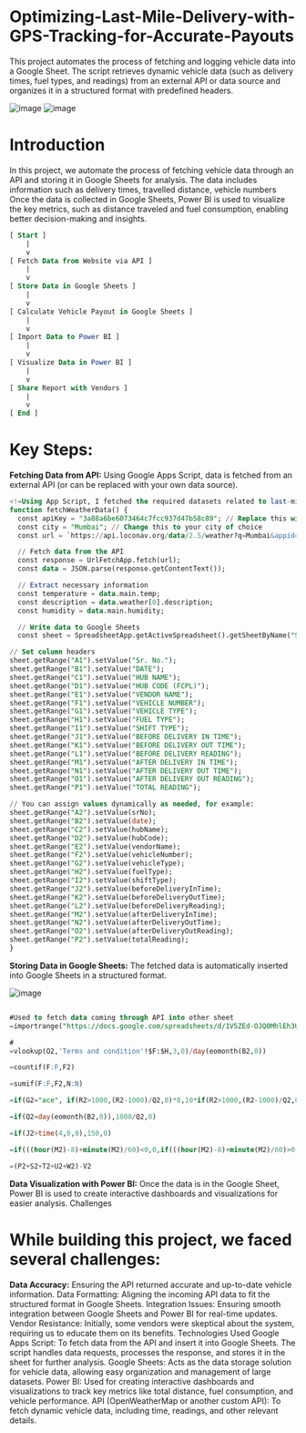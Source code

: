 # Optimizing-Last-Mile-Delivery-with-GPS-Tracking-for-Accurate-Payouts
This project automates the process of fetching and logging vehicle data into a Google Sheet. The script retrieves dynamic vehicle data (such as delivery times, fuel types, and readings) from an external API or data source and organizes it in a structured format with predefined headers.

![image](https://github.com/user-attachments/assets/e4d6da37-ada3-4269-8aad-b6da310576e3)
![image](https://github.com/user-attachments/assets/943e5602-1e33-42b2-b3bb-b63bd8cc2575)


# Introduction
In this project, we automate the process of fetching vehicle data through an API and storing it in Google Sheets for analysis. The data includes information such as delivery times, travelled distance, vehicle numbers Once the data is collected in Google Sheets, Power BI is used to visualize the key metrics, such as distance traveled and fuel consumption, enabling better decision-making and insights.
```sql
[ Start ]
    |
    v
[ Fetch Data from Website via API ]
    |
    v
[ Store Data in Google Sheets ]
    |
    v
[ Calculate Vehicle Payout in Google Sheets ]
    |
    v
[ Import Data to Power BI ]
    |
    v
[ Visualize Data in Power BI ]
    |
    v
[ Share Report with Vendors ]
    |
    v
[ End ]
```


# Key Steps:
**Fetching Data from API:** Using Google Apps Script, data is fetched from an external API (or can be replaced with your own data source).
```sql
<!=Using App Script, I fetched the required datasets related to last-mile vehicles and calculated payouts directly in Google Sheets.=>
function fetchWeatherData() {
  const apiKey = "3a88a6be6073464c7fcc937d47b58c89"; // Replace this with your OpenWeatherMap API key
  const city = "Mumbai"; // Change this to your city of choice
  const url = `https://api.loconav.org/data/2.5/weather?q=Mumbai&appid=3a88a6be6073464c7fcc937d47b58c89&units=metric`;

  // Fetch data from the API
  const response = UrlFetchApp.fetch(url);
  const data = JSON.parse(response.getContentText());

  // Extract necessary information
  const temperature = data.main.temp;
  const description = data.weather[0].description;
  const humidity = data.main.humidity;

  // Write data to Google Sheets
  const sheet = SpreadsheetApp.getActiveSpreadsheet().getSheetByName("Sheet3"); // Name of your sheet

// Set column headers
sheet.getRange("A1").setValue("Sr. No.");
sheet.getRange("B1").setValue("DATE");
sheet.getRange("C1").setValue("HUB NAME");
sheet.getRange("D1").setValue("HUB CODE (FCPL)");
sheet.getRange("E1").setValue("VENDOR NAME");
sheet.getRange("F1").setValue("VEHICLE NUMBER");
sheet.getRange("G1").setValue("VEHICLE TYPE");
sheet.getRange("H1").setValue("FUEL TYPE");
sheet.getRange("I1").setValue("SHIFT TYPE");
sheet.getRange("J1").setValue("BEFORE DELIVERY IN TIME");
sheet.getRange("K1").setValue("BEFORE DELIVERY OUT TIME");
sheet.getRange("L1").setValue("BEFORE DELIVERY READING");
sheet.getRange("M1").setValue("AFTER DELIVERY IN TIME");
sheet.getRange("N1").setValue("AFTER DELIVERY OUT TIME");
sheet.getRange("O1").setValue("AFTER DELIVERY OUT READING");
sheet.getRange("P1").setValue("TOTAL READING");

// You can assign values dynamically as needed, for example:
sheet.getRange("A2").setValue(srNo);
sheet.getRange("B2").setValue(date);
sheet.getRange("C2").setValue(hubName);
sheet.getRange("D2").setValue(hubCode);
sheet.getRange("E2").setValue(vendorName);
sheet.getRange("F2").setValue(vehicleNumber);
sheet.getRange("G2").setValue(vehicleType);
sheet.getRange("H2").setValue(fuelType);
sheet.getRange("I2").setValue(shiftType);
sheet.getRange("J2").setValue(beforeDeliveryInTime);
sheet.getRange("K2").setValue(beforeDeliveryOutTime);
sheet.getRange("L2").setValue(beforeDeliveryReading);
sheet.getRange("M2").setValue(afterDeliveryInTime);
sheet.getRange("N2").setValue(afterDeliveryOutTime);
sheet.getRange("O2").setValue(afterDeliveryOutReading);
sheet.getRange("P2").setValue(totalReading);
}
```


**Storing Data in Google Sheets:** The fetched data is automatically inserted into Google Sheets in a structured format.<br>

![image](https://github.com/user-attachments/assets/5aeb76e7-9962-4890-82bc-ccd7f7f3787a)


```sql

#Used to fetch data coming through API into other sheet
=importrange("https://docs.google.com/spreadsheets/d/1V5ZEd-OJQ0MhlEh3UBkxFIZ34SeMyfIRMJousxBGh-M/edit?gid=507610305#gid=507610305","Sheet1!A:N")

#
=vlookup(O2,'Terms and condition'!$F:$H,3,0)/day(eomonth(B2,0))

=countif(F:F,F2)

=sumif(F:F,F2,N:N)

=if(G2="ace", if(R2>1000,(R2-1000)/Q2,0)*8,10*if(R2>1000,(R2-1000)/Q2,0))

=if(Q2=day(eomonth(B2,0)),1000/Q2,0)

=if(J2>time(4,0,0),150,0)

=if(((hour(M2)-8)+minute(M2)/60)<0,0,if(((hour(M2)-8)+minute(M2)/60)>0,1*150,0))

=(P2+S2+T2+U2+W2)-V2


```

**Data Visualization with Power BI:** Once the data is in the Google Sheet, Power BI is used to create interactive dashboards and visualizations for easier analysis.
Challenges

# While building this project, we faced several challenges:

**Data Accuracy:** Ensuring the API returned accurate and up-to-date vehicle information.
Data Formatting: Aligning the incoming API data to fit the structured format in Google Sheets.
Integration Issues: Ensuring smooth integration between Google Sheets and Power BI for real-time updates.
Vendor Resistance: Initially, some vendors were skeptical about the system, requiring us to educate them on its benefits.
Technologies Used
Google Apps Script: To fetch data from the API and insert it into Google Sheets. The script handles data requests, processes the response, and stores it in the sheet for further analysis.
Google Sheets: Acts as the data storage solution for vehicle data, allowing easy organization and management of large datasets.
Power BI: Used for creating interactive dashboards and visualizations to track key metrics like total distance, fuel consumption, and vehicle performance.
API (OpenWeatherMap or another custom API): To fetch dynamic vehicle data, including time, readings, and other relevant details.

